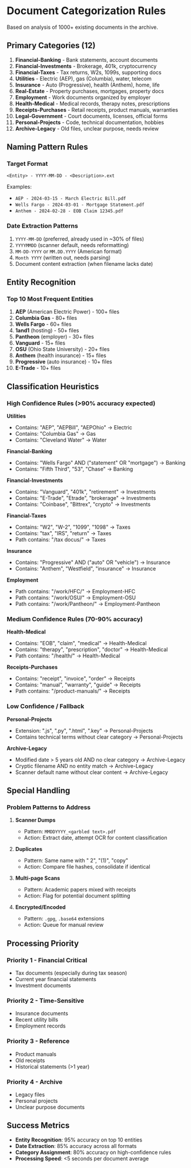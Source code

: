 # Document Categorization Rules

Based on analysis of 1000+ existing documents in the archive.

## Primary Categories (12)

1. **Financial-Banking** - Bank statements, account documents
2. **Financial-Investments** - Brokerage, 401k, cryptocurrency
3. **Financial-Taxes** - Tax returns, W2s, 1099s, supporting docs
4. **Utilities** - Electric (AEP), gas (Columbia), water, telecom
5. **Insurance** - Auto (Progressive), health (Anthem), home, life
6. **Real-Estate** - Property purchases, mortgages, property docs
7. **Employment** - Work documents organized by employer
8. **Health-Medical** - Medical records, therapy notes, prescriptions
9. **Receipts-Purchases** - Retail receipts, product manuals, warranties
10. **Legal-Government** - Court documents, licenses, official forms
11. **Personal-Projects** - Code, technical documentation, hobbies
12. **Archive-Legacy** - Old files, unclear purpose, needs review

## Naming Pattern Rules

### Target Format
`<Entity> - YYYY-MM-DD - <Description>.ext`

Examples:
- `AEP - 2024-03-15 - March Electric Bill.pdf`
- `Wells Fargo - 2024-03-01 - Mortgage Statement.pdf`
- `Anthem - 2024-02-28 - EOB Claim 12345.pdf`

### Date Extraction Patterns
1. `YYYY-MM-DD` (preferred, already used in ~30% of files)
2. `YYYYMMDD` (scanner default, needs reformatting)
3. `MM-DD-YYYY` or `MM.DD.YYYY` (American format)
4. `Month YYYY` (written out, needs parsing)
5. Document content extraction (when filename lacks date)

## Entity Recognition

### Top 10 Most Frequent Entities
1. **AEP** (American Electric Power) - 100+ files
2. **Columbia Gas** - 80+ files
3. **Wells Fargo** - 60+ files
4. **1and1** (hosting) - 50+ files
5. **Pantheon** (employer) - 30+ files
6. **Vanguard** - 15+ files
7. **OSU** (Ohio State University) - 20+ files
8. **Anthem** (health insurance) - 15+ files
9. **Progressive** (auto insurance) - 10+ files
10. **E-Trade** - 10+ files

## Classification Heuristics

### High Confidence Rules (>90% accuracy expected)

**Utilities**
- Contains: "AEP", "AEPBill", "AEPOhio" → Electric
- Contains: "Columbia Gas" → Gas
- Contains: "Cleveland Water" → Water

**Financial-Banking**
- Contains: "Wells Fargo" AND ("statement" OR "mortgage") → Banking
- Contains: "Fifth Third", "53", "Chase" → Banking

**Financial-Investments**
- Contains: "Vanguard", "401k", "retirement" → Investments
- Contains: "E-Trade", "Etrade", "brokerage" → Investments
- Contains: "Coinbase", "Bittrex", "crypto" → Investments

**Financial-Taxes**
- Contains: "W2", "W-2", "1099", "1098" → Taxes
- Contains: "tax", "IRS", "return" → Taxes
- Path contains: "/tax docus/" → Taxes

**Insurance**
- Contains: "Progressive" AND ("auto" OR "vehicle") → Insurance
- Contains: "Anthem", "Westfield", "insurance" → Insurance

**Employment**
- Path contains: "/work/HFC/" → Employment-HFC
- Path contains: "/work/OSU/" → Employment-OSU
- Path contains: "/work/Pantheon/" → Employment-Pantheon

### Medium Confidence Rules (70-90% accuracy)

**Health-Medical**
- Contains: "EOB", "claim", "medical" → Health-Medical
- Contains: "therapy", "prescription", "doctor" → Health-Medical
- Path contains: "/health/" → Health-Medical

**Receipts-Purchases**
- Contains: "receipt", "invoice", "order" → Receipts
- Contains: "manual", "warranty", "guide" → Receipts
- Path contains: "/product-manuals/" → Receipts

### Low Confidence / Fallback

**Personal-Projects**
- Extension: ".js", ".py", ".html", ".key" → Personal-Projects
- Contains technical terms without clear category → Personal-Projects

**Archive-Legacy**
- Modified date > 5 years old AND no clear category → Archive-Legacy
- Cryptic filename AND no entity match → Archive-Legacy
- Scanner default name without clear content → Archive-Legacy

## Special Handling

### Problem Patterns to Address

1. **Scanner Dumps**
   - Pattern: `MMDDYYYY_<garbled text>.pdf`
   - Action: Extract date, attempt OCR for content classification

2. **Duplicates**
   - Pattern: Same name with " 2", "(1)", "copy"
   - Action: Compare file hashes, consolidate if identical

3. **Multi-page Scans**
   - Pattern: Academic papers mixed with receipts
   - Action: Flag for potential document splitting

4. **Encrypted/Encoded**
   - Pattern: `.gpg`, `.base64` extensions
   - Action: Queue for manual review

## Processing Priority

### Priority 1 - Financial Critical
- Tax documents (especially during tax season)
- Current year financial statements
- Investment documents

### Priority 2 - Time-Sensitive
- Insurance documents
- Recent utility bills
- Employment records

### Priority 3 - Reference
- Product manuals
- Old receipts
- Historical statements (>1 year)

### Priority 4 - Archive
- Legacy files
- Personal projects
- Unclear purpose documents

## Success Metrics

- **Entity Recognition**: 95% accuracy on top 10 entities
- **Date Extraction**: 85% accuracy across all formats
- **Category Assignment**: 80% accuracy on high-confidence rules
- **Processing Speed**: <5 seconds per document average
